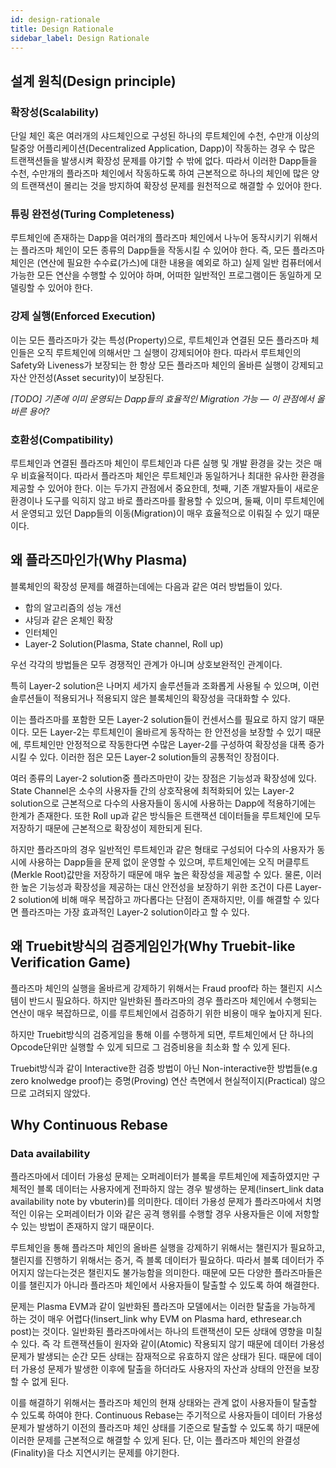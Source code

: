```yaml
---
id: design-rationale
title: Design Rationale
sidebar_label: Design Rationale
---
```


## 설계 원칙(Design principle)

### 확장성(Scalability)
단일 체인 혹은 여러개의 샤드체인으로 구성된 하나의 루트체인에 수천, 수만개 이상의 탈중앙 어플리케이션(Decentralized Application, Dapp)이 작동하는 경우 수 많은 트랜잭션들을 발생시켜 확장성 문제를 야기할 수 밖에 없다. 따라서 이러한 Dapp들을 수천, 수만개의 플라즈마 체인에서 작동하도록 하여 근본적으로 하나의 체인에 많은 양의 트랜잭션이 몰리는 것을 방지하여 확장성 문제를 원천적으로 해결할 수 있어야 한다.

### 튜링 완전성(Turing Completeness)
루트체인에 존재하는 Dapp을 여러개의 플라즈마 체인에서 나누어 동작시키기 위해서는 플라즈마 체인이 모든 종류의 Dapp들을 작동시킬 수 있어야 한다. 즉, 모든 플라즈마 체인은 (연산에 필요한 수수료(가스)에 대한 내용을 예외로 하고) 실제 일반 컴퓨터에서 가능한 모든 연산을 수행할 수 있어야 하며, 어떠한 일반적인 프로그램이든 동일하게 모델링할 수 있어야 한다.

### 강제 실행(Enforced  Execution)
이는 모든 플라즈마가 갖는 특성(Property)으로, 루트체인과 연결된 모든 플라즈마 체인들은 오직 루트체인에 의해서만 그 실행이 강제되어야 한다. 따라서 루트체인의 Safety와 Liveness가 보장되는 한 항상 모든 플라즈마 체인의 올바른 실행이 강제되고 자산 안전성(Asset security)이 보장된다.

*[TODO] 기존에 이미 운영되는 Dapp들의 효율적인 Migration 가능 — 이 관점에서 올바른 용어?*

### 호환성(Compatibility)
루트체인과 연결된 플라즈마 체인이 루트체인과 다른 실행 및 개발 환경을 갖는 것은 매우 비효율적이다. 따라서 플라즈마 체인은 루트체인과 동일하거나 최대한 유사한 환경을 제공할 수 있어야 한다. 이는 두가지 관점에서 중요한데, 첫째, 기존 개발자들이 새로운 환경이나 도구를 익히지 않고 바로 플라즈마를 활용할 수 있으며, 둘째, 이미 루트체인에서 운영되고 있던 Dapp들의 이동(Migration)이 매우 효율적으로 이뤄질 수 있기 때문이다.


## 왜 플라즈마인가(Why Plasma)
블록체인의 확장성 문제를 해결하는데에는 다음과 같은 여러 방법들이 있다. 
- 합의 알고리즘의 성능 개선
- 샤딩과 같은 온체인 확장
- 인터체인
- Layer-2 Solution(Plasma, State channel, Roll up)

우선 각각의 방법들은 모두 경쟁적인 관계가 아니며 상호보완적인 관계이다.

특히 Layer-2 solution은 나머지 세가지 솔루션들과 조화롭게 사용될 수 있으며, 이런 솔루션들이 적용되거나 적용되지 않은 블록체인의 확장성을 극대화할 수 있다.

이는 플라즈마를 포함한 모든 Layer-2 solution들이 컨센서스를 필요로 하지 않기 때문이다. 모든 Layer-2는 루트체인이 올바르게 동작하는 한 안전성을 보장할 수 있기 때문에, 루트체인만 안정적으로 작동한다면 수많은 Layer-2를 구성하여 확장성을 대폭 증가시킬 수 있다. 이러한 점은 모든 Layer-2 solution들의 공통적인 장점이다.

여러 종류의 Layer-2 solution중 플라즈마만이 갖는 장점은 기능성과 확장성에 있다. State Channel은 소수의 사용자들 간의 상호작용에 최적화되어 있는 Layer-2 solution으로 근본적으로 다수의 사용자들이 동시에 사용하는 Dapp에 적용하기에는 한계가 존재한다. 또한 Roll up과 같은 방식들은 트랜잭션 데이터들을 루트체인에 모두 저장하기 때문에 근본적으로 확장성이 제한되게 된다.

하지만 플라즈마의 경우 일반적인 루트체인과 같은 형태로 구성되어 다수의 사용자가 동시에 사용하는 Dapp들을 문제 없이 운영할 수 있으며, 루트체인에는 오직 머클루트(Merkle Root)값만을 저장하기 때문에 매우 높은 확장성을 제공할 수 있다. 물론, 이러한 높은 기능성과 확장성을 제공하는 대신 안전성을 보장하기 위한 조건이 다른 Layer-2 solution에 비해 매우 복잡하고 까다롭다는 단점이 존재하지만, 이를 해결할 수 있다면 플라즈마는 가장 효과적인 Layer-2 solution이라고 할 수 있다.


## 왜 Truebit방식의 검증게임인가(Why Truebit-like Verification Game)
플라즈마 체인의 실행을 올바르게 강제하기 위해서는 Fraud proof라 하는 챌린지 시스템이 반드시 필요하다. 하지만 일반화된 플라즈마의 경우 플라즈마 체인에서 수행되는 연산이 매우 복잡하므로, 이를 루트체인에서 검증하기 위한 비용이 매우 높아지게 된다.

하지만 Truebit방식의 검증게임을 통해 이를 수행하게 되면, 루트체인에서 단 하나의 Opcode단위만 실행할 수 있게 되므로 그 검증비용을 최소화 할 수 있게 된다.

Truebit방식과 같이 Interactive한 검증 방법이 아닌 Non-interactive한 방법들(e.g zero knolwedge proof)는 증명(Proving) 연산 측면에서 현실적이지(Practical) 않으므로 고려되지 않았다.

## Why Continuous Rebase

### Data availability
플라즈마에서 데이터 가용성 문제는 오퍼레이터가 블록을 루트체인에 제출하였지만 구체적인 블록 데이터는 사용자에게 전파하지 않는 경우 발생하는 문제(!insert_link data availability note by vbuterin)를 의미한다. 데이터 가용성 문제가 플라즈마에서 치명적인 이유는 오퍼레이터가 이와 같은 공격 행위를 수행할 경우 사용자들은 이에 저항할 수 있는 방법이 존재하지 않기 때문이다. 

루트체인을 통해 플라즈마 체인의 올바른 실행을 강제하기 위해서는 챌린지가 필요하고, 챌린지를 진행하기 위해서는 증거, 즉 블록 데이터가 필요하다. 따라서 블록 데이터가 주어지지 않는다는것은 챌린지도 불가능함을 의미한다. 때문에 모든 다양한 플라즈마들은 이를 챌린지가 아니라 플라즈마 체인에서 사용자들이 탈출할 수 있도록 하여 해결한다.

문제는 Plasma EVM과 같이 일반화된 플라즈마 모델에서는 이러한 탈출을 가능하게 하는 것이 매우 어렵다(!insert_link why EVM on Plasma hard, ethresear.ch post)는 것이다. 일반화된 플라즈마에서는 하나의 트랜잭션이 모든 상태에 영향을 미칠 수 있다. 즉 각 트랜잭션들이 원자와 같이(Atomic) 작용되지 않기 때문에 데이터 가용성 문제가 발생되는 순간 모든 상태는 잠재적으로 유효하지 않은 상태가 된다. 때문에 데이터 가용성 문제가 발생한 이후에 탈출을 하더라도 사용자의 자산과 상태의 안전을 보장할 수 없게 된다.

이를 해결하기 위해서는 플라즈마 체인의 현재 상태와는 관계 없이 사용자들이 탈출할 수 있도록 하여야 한다. Continuous Rebase는 주기적으로 사용자들이 데이터 가용성 문제가 발생하기 이전의 플라즈마 체인 상태를 기준으로 탈출할 수 있도록 하기 때문에 이러한 문제를 근본적으로 해결할 수 있게 된다. 단, 이는 플라즈마 체인의 완결성(Finality)을 다소 지연시키는 문제를 야기한다.
